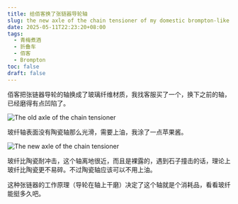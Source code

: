 ```yaml
---
title: 给佰客换了张链器导轮轴
slug: the new axle of the chain tensioner of my domestic brompton-like folding bike
date: 2025-05-11T22:23:20+08:00
tags:
  - 青梅煮酒
  - 折叠车
  - 佰客
  - Brompton
toc: false
draft: false
---
```

佰客把张链器导轮的轴换成了玻璃纤维材质，我找客服买了一个，换下之前的轴，已经磨得有点凹陷了。

![The old axle of the chain tensioner](https://raw.githubusercontent.com/xbot/image-hosting/master/blog/20250511222408000-b7ea5cc4a870b8a65e750e8ad48b98ec.avif)

玻纤轴表面没有陶瓷轴那么光滑，需要上油，我涂了一点苹果酱。

![The new axle of the chain tensioner](https://raw.githubusercontent.com/xbot/image-hosting/master/blog/20250511222538000-1ed067f50f491ce16eda25480e0ba4a4.avif)

玻纤比陶瓷耐冲击，这个轴离地很近，而且是裸露的，遇到石子撞击的话，理论上玻纤比陶瓷更不易碎。不过陶瓷轴应该可以不用上油。

这种张链器的工作原理（导轮在轴上干磨）决定了这个轴就是个消耗品，看看玻纤能挺多久吧。

